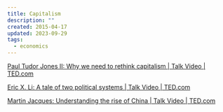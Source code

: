 ```yaml
---
title: Capitalism
description: ""
created: 2015-04-17
updated: 2023-09-29
tags:
  - economics
---
```


[Paul Tudor Jones II: Why we need to rethink capitalism | Talk Video | TED.com](http://www.ted.com/talks/paul_tudor_jones_ii_why_we_need_to_rethink_capitalism)

[Eric X. Li: A tale of two political systems | Talk Video | TED.com](http://www.ted.com/talks/eric_x_li_a_tale_of_two_political_systems)

[Martin Jacques: Understanding the rise of China | Talk Video | TED.com](http://www.ted.com/talks/martin_jacques_understanding_the_rise_of_china)
